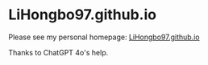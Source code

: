 # LiHongbo97.github.io

Please see my personal homepage: [LiHongbo97.github.io](https://lihongbo97.github.io)

Thanks to ChatGPT 4o's help.
